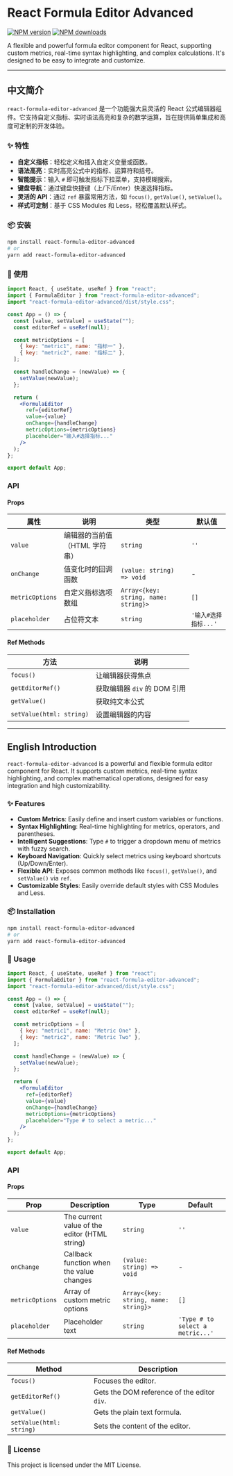 # React Formula Editor Advanced

[![NPM version](https://img.shields.io/npm/v/react-formula-editor-advanced.svg?style=flat)](https://www.npmjs.com/package/react-formula-editor-advanced)
[![NPM downloads](https://img.shields.io/npm/dm/react-formula-editor-advanced.svg?style=flat)](https://www.npmjs.com/package/react-formula-editor-advanced)

A flexible and powerful formula editor component for React, supporting custom metrics, real-time syntax highlighting, and complex calculations. It's designed to be easy to integrate and customize.

---

## 中文简介

`react-formula-editor-advanced` 是一个功能强大且灵活的 React 公式编辑器组件。它支持自定义指标、实时语法高亮和复杂的数学运算，旨在提供简单集成和高度可定制的开发体验。

### ✨ 特性

- **自定义指标**：轻松定义和插入自定义变量或函数。
- **语法高亮**：实时高亮公式中的指标、运算符和括号。
- **智能提示**：输入 `#` 即可触发指标下拉菜单，支持模糊搜索。
- **键盘导航**：通过键盘快捷键（上/下/Enter）快速选择指标。
- **灵活的 API**：通过 `ref` 暴露常用方法，如 `focus()`, `getValue()`, `setValue()`。
- **样式可定制**：基于 CSS Modules 和 Less，轻松覆盖默认样式。

### 📦 安装

```bash
npm install react-formula-editor-advanced
# or
yarn add react-formula-editor-advanced
```

### 🚀 使用

```jsx
import React, { useState, useRef } from "react";
import { FormulaEditor } from "react-formula-editor-advanced";
import "react-formula-editor-advanced/dist/style.css";

const App = () => {
  const [value, setValue] = useState("");
  const editorRef = useRef(null);

  const metricOptions = [
    { key: "metric1", name: "指标一" },
    { key: "metric2", name: "指标二" },
  ];

  const handleChange = (newValue) => {
    setValue(newValue);
  };

  return (
    <FormulaEditor
      ref={editorRef}
      value={value}
      onChange={handleChange}
      metricOptions={metricOptions}
      placeholder="输入#选择指标..."
    />
  );
};

export default App;
```

### API

#### Props

| 属性            | 说明                          | 类型                                 | 默认值               |
| --------------- | ----------------------------- | ------------------------------------ | -------------------- |
| `value`         | 编辑器的当前值（HTML 字符串） | `string`                             | `''`                 |
| `onChange`      | 值变化时的回调函数            | `(value: string) => void`            | -                    |
| `metricOptions` | 自定义指标选项数组            | `Array<{key: string, name: string}>` | `[]`                 |
| `placeholder`   | 占位符文本                    | `string`                             | `'输入#选择指标...'` |

#### Ref Methods

| 方法                     | 说明                         |
| ------------------------ | ---------------------------- |
| `focus()`                | 让编辑器获得焦点             |
| `getEditorRef()`         | 获取编辑器 `div` 的 DOM 引用 |
| `getValue()`             | 获取纯文本公式               |
| `setValue(html: string)` | 设置编辑器的内容             |

---

## English Introduction

`react-formula-editor-advanced` is a powerful and flexible formula editor component for React. It supports custom metrics, real-time syntax highlighting, and complex mathematical operations, designed for easy integration and high customizability.

### ✨ Features

- **Custom Metrics**: Easily define and insert custom variables or functions.
- **Syntax Highlighting**: Real-time highlighting for metrics, operators, and parentheses.
- **Intelligent Suggestions**: Type `#` to trigger a dropdown menu of metrics with fuzzy search.
- **Keyboard Navigation**: Quickly select metrics using keyboard shortcuts (Up/Down/Enter).
- **Flexible API**: Exposes common methods like `focus()`, `getValue()`, and `setValue()` via `ref`.
- **Customizable Styles**: Easily override default styles with CSS Modules and Less.

### 📦 Installation

```bash
npm install react-formula-editor-advanced
# or
yarn add react-formula-editor-advanced
```

### 🚀 Usage

```jsx
import React, { useState, useRef } from "react";
import { FormulaEditor } from "react-formula-editor-advanced";
import "react-formula-editor-advanced/dist/style.css";

const App = () => {
  const [value, setValue] = useState("");
  const editorRef = useRef(null);

  const metricOptions = [
    { key: "metric1", name: "Metric One" },
    { key: "metric2", name: "Metric Two" },
  ];

  const handleChange = (newValue) => {
    setValue(newValue);
  };

  return (
    <FormulaEditor
      ref={editorRef}
      value={value}
      onChange={handleChange}
      metricOptions={metricOptions}
      placeholder="Type # to select a metric..."
    />
  );
};

export default App;
```

### API

#### Props

| Prop            | Description                                   | Type                                 | Default                          |
| --------------- | --------------------------------------------- | ------------------------------------ | -------------------------------- |
| `value`         | The current value of the editor (HTML string) | `string`                             | `''`                             |
| `onChange`      | Callback function when the value changes      | `(value: string) => void`            | -                                |
| `metricOptions` | Array of custom metric options                | `Array<{key: string, name: string}>` | `[]`                             |
| `placeholder`   | Placeholder text                              | `string`                             | `'Type # to select a metric...'` |

#### Ref Methods

| Method                   | Description                                 |
| ------------------------ | ------------------------------------------- |
| `focus()`                | Focuses the editor.                         |
| `getEditorRef()`         | Gets the DOM reference of the editor `div`. |
| `getValue()`             | Gets the plain text formula.                |
| `setValue(html: string)` | Sets the content of the editor.             |

### 📜 License

This project is licensed under the MIT License.
